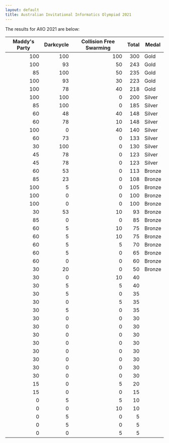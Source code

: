 ```yaml
---
layout: default
title: Australian Invitational Informatics Olympiad 2021
---
```


The results for AIIO 2021 are below:

<table class="table table-bordered table-hover table-condensed">
<thead><tr><th title="Field #1">Maddy&#39;s Party</th>
<th title="Field #2">Darkcycle</th>
<th title="Field #3">Collision Free Swarming</th>
<th title="Field #4">Total</th>
<th title="Field #5">Medal</th>
</tr></thead>
<tbody><tr>
<td align="right">100</td>
<td align="right">100</td>
<td align="right">100</td>
<td align="right">300</td>
<td>Gold</td>
</tr>
<tr>
<td align="right">100</td>
<td align="right">93</td>
<td align="right">50</td>
<td align="right">243</td>
<td>Gold</td>
</tr>
<tr>
<td align="right">85</td>
<td align="right">100</td>
<td align="right">50</td>
<td align="right">235</td>
<td>Gold</td>
</tr>
<tr>
<td align="right">100</td>
<td align="right">93</td>
<td align="right">30</td>
<td align="right">223</td>
<td>Gold</td>
</tr>
<tr>
<td align="right">100</td>
<td align="right">78</td>
<td align="right">40</td>
<td align="right">218</td>
<td>Gold</td>
</tr>
<tr>
<td align="right">100</td>
<td align="right">100</td>
<td align="right">0</td>
<td align="right">200</td>
<td>Silver</td>
</tr>
<tr>
<td align="right">85</td>
<td align="right">100</td>
<td align="right">0</td>
<td align="right">185</td>
<td>Silver</td>
</tr>
<tr>
<td align="right">60</td>
<td align="right">48</td>
<td align="right">40</td>
<td align="right">148</td>
<td>Silver</td>
</tr>
<tr>
<td align="right">60</td>
<td align="right">78</td>
<td align="right">10</td>
<td align="right">148</td>
<td>Silver</td>
</tr>
<tr>
<td align="right">100</td>
<td align="right">0</td>
<td align="right">40</td>
<td align="right">140</td>
<td>Silver</td>
</tr>
<tr>
<td align="right">60</td>
<td align="right">73</td>
<td align="right">0</td>
<td align="right">133</td>
<td>Silver</td>
</tr>
<tr>
<td align="right">30</td>
<td align="right">100</td>
<td align="right">0</td>
<td align="right">130</td>
<td>Silver</td>
</tr>
<tr>
<td align="right">45</td>
<td align="right">78</td>
<td align="right">0</td>
<td align="right">123</td>
<td>Silver</td>
</tr>
<tr>
<td align="right">45</td>
<td align="right">78</td>
<td align="right">0</td>
<td align="right">123</td>
<td>Silver</td>
</tr>
<tr>
<td align="right">60</td>
<td align="right">53</td>
<td align="right">0</td>
<td align="right">113</td>
<td>Bronze</td>
</tr>
<tr>
<td align="right">85</td>
<td align="right">23</td>
<td align="right">0</td>
<td align="right">108</td>
<td>Bronze</td>
</tr>
<tr>
<td align="right">100</td>
<td align="right">5</td>
<td align="right">0</td>
<td align="right">105</td>
<td>Bronze</td>
</tr>
<tr>
<td align="right">100</td>
<td align="right">0</td>
<td align="right">0</td>
<td align="right">100</td>
<td>Bronze</td>
</tr>
<tr>
<td align="right">100</td>
<td align="right">0</td>
<td align="right">0</td>
<td align="right">100</td>
<td>Bronze</td>
</tr>
<tr>
<td align="right">30</td>
<td align="right">53</td>
<td align="right">10</td>
<td align="right">93</td>
<td>Bronze</td>
</tr>
<tr>
<td align="right">85</td>
<td align="right">0</td>
<td align="right">0</td>
<td align="right">85</td>
<td>Bronze</td>
</tr>
<tr>
<td align="right">60</td>
<td align="right">5</td>
<td align="right">10</td>
<td align="right">75</td>
<td>Bronze</td>
</tr>
<tr>
<td align="right">60</td>
<td align="right">5</td>
<td align="right">10</td>
<td align="right">75</td>
<td>Bronze</td>
</tr>
<tr>
<td align="right">60</td>
<td align="right">5</td>
<td align="right">5</td>
<td align="right">70</td>
<td>Bronze</td>
</tr>
<tr>
<td align="right">60</td>
<td align="right">5</td>
<td align="right">0</td>
<td align="right">65</td>
<td>Bronze</td>
</tr>
<tr>
<td align="right">60</td>
<td align="right">0</td>
<td align="right">0</td>
<td align="right">60</td>
<td>Bronze</td>
</tr>
<tr>
<td align="right">30</td>
<td align="right">20</td>
<td align="right">0</td>
<td align="right">50</td>
<td>Bronze</td>
</tr>
<tr>
<td align="right">30</td>
<td align="right">0</td>
<td align="right">10</td>
<td align="right">40</td>
<td></td>
</tr>
<tr>
<td align="right">30</td>
<td align="right">5</td>
<td align="right">5</td>
<td align="right">40</td>
<td></td>
</tr>
<tr>
<td align="right">30</td>
<td align="right">5</td>
<td align="right">0</td>
<td align="right">35</td>
<td></td>
</tr>
<tr>
<td align="right">30</td>
<td align="right">0</td>
<td align="right">5</td>
<td align="right">35</td>
<td></td>
</tr>
<tr>
<td align="right">30</td>
<td align="right">5</td>
<td align="right">0</td>
<td align="right">35</td>
<td></td>
</tr>
<tr>
<td align="right">30</td>
<td align="right">0</td>
<td align="right">0</td>
<td align="right">30</td>
<td></td>
</tr>
<tr>
<td align="right">30</td>
<td align="right">0</td>
<td align="right">0</td>
<td align="right">30</td>
<td></td>
</tr>
<tr>
<td align="right">30</td>
<td align="right">0</td>
<td align="right">0</td>
<td align="right">30</td>
<td></td>
</tr>
<tr>
<td align="right">30</td>
<td align="right">0</td>
<td align="right">0</td>
<td align="right">30</td>
<td></td>
</tr>
<tr>
<td align="right">30</td>
<td align="right">0</td>
<td align="right">0</td>
<td align="right">30</td>
<td></td>
</tr>
<tr>
<td align="right">30</td>
<td align="right">0</td>
<td align="right">0</td>
<td align="right">30</td>
<td></td>
</tr>
<tr>
<td align="right">30</td>
<td align="right">0</td>
<td align="right">0</td>
<td align="right">30</td>
<td></td>
</tr>
<tr>
<td align="right">30</td>
<td align="right">0</td>
<td align="right">0</td>
<td align="right">30</td>
<td></td>
</tr>
<tr>
<td align="right">15</td>
<td align="right">0</td>
<td align="right">5</td>
<td align="right">20</td>
<td></td>
</tr>
<tr>
<td align="right">15</td>
<td align="right">0</td>
<td align="right">0</td>
<td align="right">15</td>
<td></td>
</tr>
<tr>
<td align="right">0</td>
<td align="right">5</td>
<td align="right">5</td>
<td align="right">10</td>
<td></td>
</tr>
<tr>
<td align="right">0</td>
<td align="right">0</td>
<td align="right">10</td>
<td align="right">10</td>
<td></td>
</tr>
<tr>
<td align="right">0</td>
<td align="right">5</td>
<td align="right">0</td>
<td align="right">5</td>
<td></td>
</tr>
<tr>
<td align="right">0</td>
<td align="right">5</td>
<td align="right">0</td>
<td align="right">5</td>
<td></td>
</tr>
<tr>
<td align="right">0</td>
<td align="right">0</td>
<td align="right">5</td>
<td align="right">5</td>
<td></td>
</tr>
</tbody></table>
